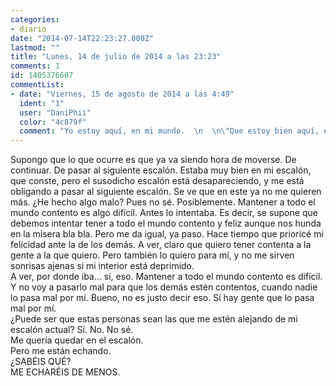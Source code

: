 ```yaml
---
categories:
- diario
date: "2014-07-14T22:23:27.000Z"
lastmod: ""
title: "Lunes, 14 de julio de 2014 a las 23:23"
comments: 1
id: 1405376607
commentList:
- date: "Viernes, 15 de agosto de 2014 a las 4:49"
  ident: "1"
  user: "DaniPhii"
  color: "4c879f"
  comment: "Yo estoy aquí, en mi mundo.  \n  \n\"Que estoy bien aquí, en mi nube azul... todo es como yo lo he inventado\"."
---
```


Supongo que lo que ocurre es que ya va siendo hora de moverse. De continuar. De pasar al siguiente escalón. Estaba muy bien en mi escalón, que conste, pero el susodicho escalón está desapareciendo, y me está obligando a pasar al siguiente escalón. Se ve que en este ya no me quieren más. ¿He hecho algo malo? Pues no sé. Posiblemente. Mantener a todo el mundo contento es algo difícil. Antes lo intentaba. Es decir, se supone que debemos intentar tener a todo el mundo contento y feliz aunque nos hunda en la misera bla bla. Pero me da igual, ya paso. Hace tiempo que prioricé mi felicidad ante la de los demás. A ver, claro que quiero tener contenta a la gente a la que quiero. Pero también lo quiero para mí, y no me sirven sonrisas ajenas si mi interior está deprimido.  
A ver, por donde iba... sí, eso. Mantener a todo el mundo contento es difícil. Y no voy a pasarlo mal para que los demás estén contentos, cuando nadie lo pasa mal por mí. Bueno, no es justo decir eso. Sí hay gente que lo pasa mal por mí.   
¿Puede ser que estas personas sean las que me estén alejando de mi escalón actual? Sí. No. No sé.   
Me quería quedar en el escalón.  
Pero me están echando.  
¿SABÉIS QUÉ?  
ME ECHARÉIS DE MENOS.